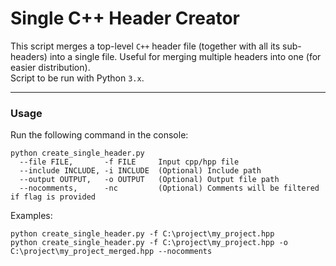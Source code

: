 # Single C++ Header Creator
This script merges a top-level `C++` header file (together with all its sub-headers) into a single file. Useful for merging multiple headers into one (for easier distribution).<br>
Script to be run with Python `3.x`.

---

### Usage
Run the following command in the console:
```
python create_single_header.py
  --file FILE,       -f FILE     Input cpp/hpp file
  --include INCLUDE, -i INCLUDE  (Optional) Include path
  --output OUTPUT,   -o OUTPUT   (Optional) Output file path
  --nocomments,      -nc         (Optional) Comments will be filtered if flag is provided
```
Examples:
```
python create_single_header.py -f C:\project\my_project.hpp
python create_single_header.py -f C:\project\my_project.hpp -o C:\project\my_project_merged.hpp --nocomments
```
